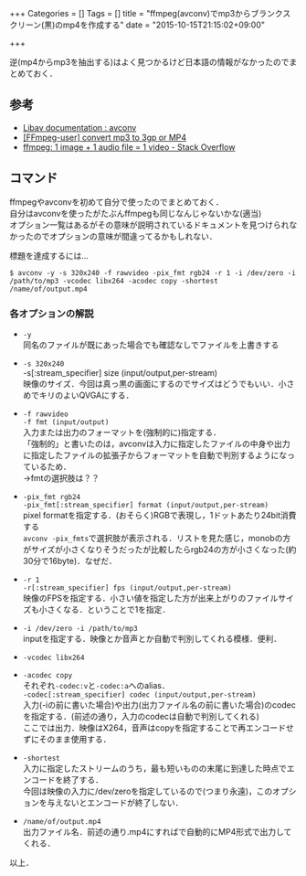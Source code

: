 +++
Categories = []
Tags = []
title = "ffmpeg(avconv)でmp3からブランクスクリーン(黒)のmp4を作成する"
date = "2015-10-15T21:15:02+09:00"

+++

逆(mp4からmp3を抽出する)はよく見つかるけど日本語の情報がなかったのでまとめておく．

<!--more-->

## 参考
* [Libav documentation : avconv](https://libav.org/avconv.html)
* [[FFmpeg-user] convert mp3 to 3gp or MP4](http://ffmpeg.org/pipermail/ffmpeg-user/2013-June/015632.html)
* [ffmpeg: 1 image + 1 audio file = 1 video - Stack Overflow](http://stackoverflow.com/questions/5887311/ffmpeg-1-image-1-audio-file-1-video)

## コマンド
ffmpegやavconvを初めて自分で使ったのでまとめておく．  
自分はavconvを使ったがたぶんffmpegも同じなんじゃないかな(適当)  
オプション一覧はあるがその意味が説明されているドキュメントを見つけられなかったのでオプションの意味が間違ってるかもしれない．

標題を達成するには...

```shell
$ avconv -y -s 320x240 -f rawvideo -pix_fmt rgb24 -r 1 -i /dev/zero -i /path/to/mp3 -vcodec libx264 -acodec copy -shortest /name/of/output.mp4
```

### 各オプションの解説

* `-y`  
同名のファイルが既にあった場合でも確認なしでファイルを上書きする

* `-s 320x240`  
-s[:stream_specifier] size (input/output,per-stream)  
映像のサイズ．今回は真っ黒の画面にするのでサイズはどうでもいい．小さめでキリのよいQVGAにする．

* `-f rawvideo`  
`-f fmt (input/output)`  
入力または出力のフォーマットを(強制的に)指定する．  
「強制的」と書いたのは，avconvは入力に指定したファイルの中身や出力に指定したファイルの拡張子からフォーマットを自動で判別するようになっているため．  
→fmtの選択肢は？？

* `-pix_fmt rgb24`  
`-pix_fmt[:stream_specifier] format (input/output,per-stream)`  
pixel formatを指定する．(おそらく)RGBで表現し，1ドットあたり24bit消費する  
`avconv -pix_fmts`で選択肢が表示される．リストを見た感じ，monobの方がサイズが小さくなりそうだったが比較したらrgb24の方が小さくなった(約30分で16byte)．なぜだ．

* `-r 1`  
`-r[:stream_specifier] fps (input/output,per-stream)`  
映像のFPSを指定する．小さい値を指定した方が出来上がりのファイルサイズも小さくなる．ということで1を指定．  

* `-i /dev/zero -i /path/to/mp3`  
inputを指定する．映像とか音声とか自動で判別してくれる模様．便利．  

* `-vcodec libx264`
* `-acodec copy`  
それぞれ`-codec:v`と`-codec:a`へのalias．  
`-codec[:stream_specifier] codec (input/output,per-stream)`  
入力(-iの前に書いた場合)や出力(出力ファイル名の前に書いた場合)のcodecを指定する．(前述の通り，入力のcodecは自動で判別してくれる)  
ここでは出力．映像はX264，音声はcopyを指定することで再エンコードせずにそのまま使用する．

* `-shortest`  
入力に指定したストリームのうち，最も短いものの末尾に到達した時点でエンコードを終了する．  
今回は映像の入力に/dev/zeroを指定しているので(つまり永遠)，このオプションを与えないとエンコードが終了しない．

* `/name/of/output.mp4`  
出力ファイル名．前述の通り.mp4にすればで自動的にMP4形式で出力してくれる．

以上．
